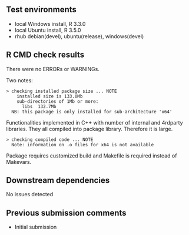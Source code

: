 ## Test environments
* local Windows install, R 3.3.0
* local Ubuntu install, R 3.5.0
* rhub debian(devel), ubuntu(release), windows(devel)

## R CMD check results
There were no ERRORs or WARNINGs.

Two notes:
```
> checking installed package size ... NOTE
    installed size is 133.0Mb
    sub-directories of 1Mb or more:
      libs  132.7Mb
  NB: this package is only installed for sub-architecture 'x64'
```
Functionalities implemented in C++ with number of internal and 4rdparty libraries.
They all compiled into package library. Therefore it is large.

```
> checking compiled code ... NOTE
  Note: information on .o files for x64 is not available
```
Package requires customized build and Makefile is required instead of Makevars.

## Downstream dependencies
No issues detected

## Previous submission comments
  * Initial submission

